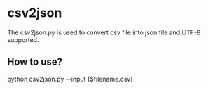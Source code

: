 # csv2json
The csv2json.py is used to convert csv file into json file and UTF-8 supported.

## How to use?
python csv2json.py --input ($filename.csv)
